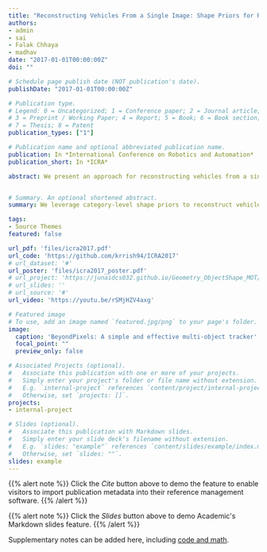 ```yaml
---
title: "Reconstructing Vehicles From a Single Image: Shape Priors for Road Scene Understanding"
authors:
- admin
- sai
- Falak Chhaya
- madhav
date: "2017-01-01T00:00:00Z"
doi: ""

# Schedule page publish date (NOT publication's date).
publishDate: "2017-01-01T00:00:00Z"

# Publication type.
# Legend: 0 = Uncategorized; 1 = Conference paper; 2 = Journal article;
# 3 = Preprint / Working Paper; 4 = Report; 5 = Book; 6 = Book section;
# 7 = Thesis; 8 = Patent
publication_types: ["1"]

# Publication name and optional abbreviated publication name.
publication: In *International Conference on Robotics and Automation*
publication_short: In *ICRA*

abstract: We present an approach for reconstructing vehicles from a single (RGB) image, in the context of autonomous driving. Though the problem appears to be ill-posed, we demonstrate that prior knowledge about how 3D shapes of vehicles project to an image can be used to reason about the reverse process, i.e., how shapes (back-)project from 2D to 3D. We encode this knowledge in shape priors, which are learnt over a small keypoint-annotated dataset. We then formulate a shape-aware adjustment problem that uses the learnt shape priors to recover the 3D pose and shape of a query object from an image. For shape representation and inference, we leverage recent successes of Convolutional Neural Networks (CNNs) for the task of object and keypoint localization, and train a novel cascaded fully-convolutional architecture to localize vehicle keypoints in images. The shape-aware adjustment then robustly recovers shape (3D locations of the detected keypoints) while simultaneously filling in occluded keypoints. To tackle estimation errors incurred due to erroneously detected keypoints, we use an Iteratively Re-weighted Least Squares (IRLS) scheme for robust optimization, and as a by-product characterize noise models for each predicted keypoint. We evaluate our approach on autonomous driving benchmarks, and present superior results to existing monocular, as well as stereo approaches.


# Summary. An optional shortened abstract.
summary: We leverage category-level shape priors to reconstruct vehicles from a single image.

tags:
- Source Themes
featured: false

url_pdf: 'files/icra2017.pdf'
url_code: 'https://github.com/krrish94/ICRA2017'
# url_dataset: '#'
url_poster: 'files/icra2017_poster.pdf'
# url_project: 'https://junaidcs032.github.io/Geometry_ObjectShape_MOT/'
# url_slides: ''
# url_source: '#'
url_video: 'https://youtu.be/rSMjHZV4axg'

# Featured image
# To use, add an image named `featured.jpg/png` to your page's folder. 
image:
  caption: 'BeyondPixels: A simple and effective multi-object tracker'
  focal_point: ""
  preview_only: false

# Associated Projects (optional).
#   Associate this publication with one or more of your projects.
#   Simply enter your project's folder or file name without extension.
#   E.g. `internal-project` references `content/project/internal-project/index.md`.
#   Otherwise, set `projects: []`.
projects:
- internal-project

# Slides (optional).
#   Associate this publication with Markdown slides.
#   Simply enter your slide deck's filename without extension.
#   E.g. `slides: "example"` references `content/slides/example/index.md`.
#   Otherwise, set `slides: ""`.
slides: example
---
```


{{% alert note %}}
Click the *Cite* button above to demo the feature to enable visitors to import publication metadata into their reference management software.
{{% /alert %}}

{{% alert note %}}
Click the *Slides* button above to demo Academic's Markdown slides feature.
{{% /alert %}}

Supplementary notes can be added here, including [code and math](https://sourcethemes.com/academic/docs/writing-markdown-latex/).

